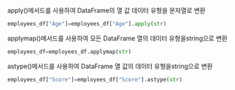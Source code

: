 apply()메서드를 사용하여 DataFrame의 열 값 데이터 유형을 문자열로 변환
```python
employees_df["Age"]=employees_df["Age"].apply(str)
```
applymap()메서드를 사용하여 모든 DataFrame 열의 데이터 유형을string으로 변환
```python
employees_df=employees_df.applymap(str)
```
astype()메서드를 사용하여 DataFrame 열 값의 데이터 유형을string으로 변환
```python
employees_df["Score"]=employees_df["Score"].astype(str)
```
